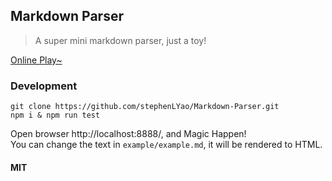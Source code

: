 ## Markdown Parser
> A super mini markdown parser, just a toy!

[Online Play~]()

### Development

```
git clone https://github.com/stephenLYao/Markdown-Parser.git
npm i & npm run test
```
Open browser http://localhost:8888/, and Magic Happen!  
You can change the text in `example/example.md`, it will be rendered to HTML. 

#### MIT